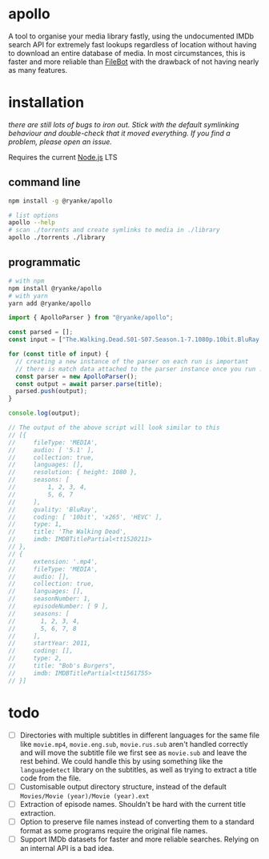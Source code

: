 # apollo

A tool to organise your media library fastly, using the undocumented IMDb search API for extremely fast lookups regardless of location without having to download an entire database of media. In most circumstances, this is faster and more reliable than [FileBot](https://filebot.net/) with the drawback of not having nearly as many features.

# installation

_there are still lots of bugs to iron out. Stick with the default symlinking behaviour and double-check that it moved everything. If you find a problem, please open an issue._

Requires the current [Node.js](https://nodejs.org/en/) LTS

## command line

```bash
npm install -g @ryanke/apollo
```

```bash
# list options
apollo --help
# scan ./torrents and create symlinks to media in ./library
apollo ./torrents ./library
```

## programmatic

```bash
# with npm
npm install @ryanke/apollo
# with yarn
yarn add @ryanke/apollo
```

```ts
import { ApolloParser } from "@ryanke/apollo";

const parsed = [];
const input = ["The.Walking.Dead.S01-S07.Season.1-7.1080p.10bit.BluRay.5.1.x265.HEVC", "Bob's Burgers 2011 SE 1 - 8 Complete WEBRIP/SE1/09 Spaghetti Western and Meatballs.mp4"];

for (const title of input) {
  // creating a new instance of the parser on each run is important
  // there is match data attached to the parser instance once you run .parse()
  const parser = new ApolloParser();
  const output = await parser.parse(title);
  parsed.push(output);
}

console.log(output);

// The output of the above script will look similar to this
// [{
//     fileType: 'MEDIA',
//     audio: [ '5.1' ],
//     collection: true,
//     languages: [],
//     resolution: { height: 1080 },
//     seasons: [
//         1, 2, 3, 4,
//         5, 6, 7
//     ],
//     quality: 'BluRay',
//     coding: [ '10bit', 'x265', 'HEVC' ],
//     type: 1,
//     title: 'The Walking Dead',
//     imdb: IMDBTitlePartial<tt1520211>
// },
// {
//     extension: '.mp4',
//     fileType: 'MEDIA',
//     audio: [],
//     collection: true,
//     languages: [],
//     seasonNumber: 1,
//     episodeNumber: [ 9 ],
//     seasons: [
//       1, 2, 3, 4,
//       5, 6, 7, 8
//     ],
//     startYear: 2011,
//     coding: [],
//     type: 2,
//     title: "Bob's Burgers",
//     imdb: IMDBTitlePartial<tt1561755>
// }]
```

# todo

- [ ] Directories with multiple subtitles in different languages for the same file like `movie.mp4`, `movie.eng.sub`, `movie.rus.sub` aren't handled correctly and will move the subtitle file we first see as `movie.sub` and leave the rest behind. We could handle this by using something like the `languagedetect` library on the subtitles, as well as trying to extract a title code from the file.
- [ ] Customisable output directory structure, instead of the default `Movies/Movie (year)/Movie (year).ext`
- [ ] Extraction of episode names. Shouldn't be hard with the current title extraction.
- [ ] Option to preserve file names instead of converting them to a standard format as some programs require the original file names.
- [ ] Support IMDb datasets for faster and more reliable searches. Relying on an internal API is a bad idea.
